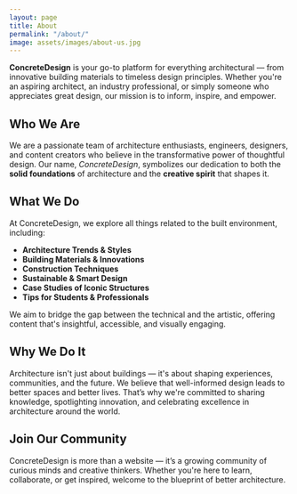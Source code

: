 ```yaml
---
layout: page
title: About
permalink: "/about/"
image: assets/images/about-us.jpg
---
```


**ConcreteDesign** is your go-to platform for everything architectural — from innovative building materials to timeless design principles. Whether you're an aspiring architect, an industry professional, or simply someone who appreciates great design, our mission is to inform, inspire, and empower.

## Who We Are  
We are a passionate team of architecture enthusiasts, engineers, designers, and content creators who believe in the transformative power of thoughtful design. Our name, *ConcreteDesign*, symbolizes our dedication to both the **solid foundations** of architecture and the **creative spirit** that shapes it.

## What We Do  
At ConcreteDesign, we explore all things related to the built environment, including:

- **Architecture Trends & Styles**
- **Building Materials & Innovations**
- **Construction Techniques**
- **Sustainable & Smart Design**
- **Case Studies of Iconic Structures**
- **Tips for Students & Professionals**

We aim to bridge the gap between the technical and the artistic, offering content that's insightful, accessible, and visually engaging.

## Why We Do It  
Architecture isn't just about buildings — it's about shaping experiences, communities, and the future. We believe that well-informed design leads to better spaces and better lives. That’s why we're committed to sharing knowledge, spotlighting innovation, and celebrating excellence in architecture around the world.

## Join Our Community  
ConcreteDesign is more than a website — it’s a growing community of curious minds and creative thinkers. Whether you're here to learn, collaborate, or get inspired, welcome to the blueprint of better architecture.
